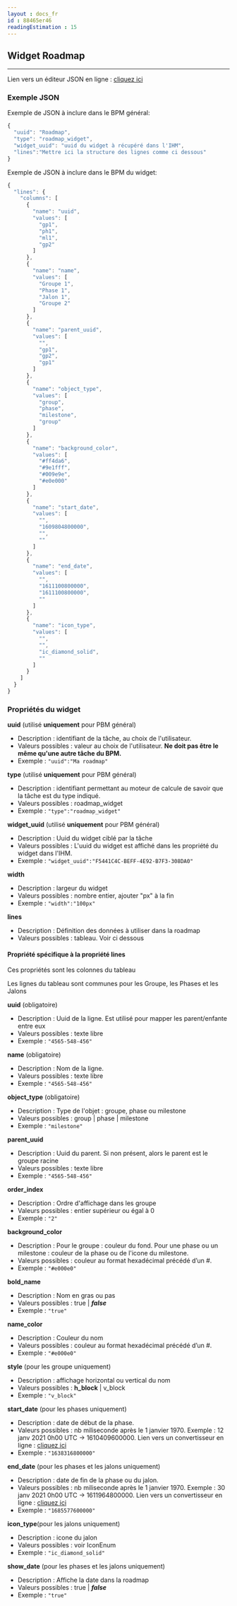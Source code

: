 ```yaml
---
layout : docs_fr
id : 88465er46
readingEstimation : 15
---
```


## Widget Roadmap
------------------------

Lien vers un éditeur JSON en ligne : [cliquez ici](https://jsoneditoronline.org) 

### Exemple JSON

Exemple de JSON à inclure dans le BPM général:

```javascript
{
  "uuid": "Roadmap",
  "type": "roadmap_widget",
  "widget_uuid": "uuid du widget à récupéré dans l'IHM",
  "lines":"Mettre ici la structure des lignes comme ci dessous"
}
```

Exemple de JSON à inclure dans le BPM du widget:

```javascript
{
  "lines": {
    "columns": [
      {
        "name": "uuid",
        "values": [
          "gp1",
          "ph1",
          "ml1",
          "gp2"
        ]
      },
      {
        "name": "name",
        "values": [
          "Groupe 1",
          "Phase 1",
          "Jalon 1",
          "Groupe 2"
        ]
      },
      {
        "name": "parent_uuid",
        "values": [
          "",
          "gp1",
          "gp2",
          "gp1"
        ]
      },
      {
        "name": "object_type",
        "values": [
          "group",
          "phase",
          "milestone",
          "group"
        ]
      },
      {
        "name": "background_color",
        "values": [
          "#ff4da6",
          "#9e1fff",
          "#009e9e",
          "#e0e000"
        ]
      },
      {
        "name": "start_date",
        "values": [
          "",
          "1609804800000",
          "",
          ""
        ]
      },
      {
        "name": "end_date",
        "values": [
          "",
          "1611100800000",
          "1611100800000",
          ""
        ]
      },
      {
        "name": "icon_type",
        "values": [
          "",
          "",
          "ic_diamond_solid",
          ""
        ]
      }
    ]
  }
}
```

### Propriétés du widget

**uuid** (utilisé **uniquement** pour PBM général) 
* Description : identifiant de la tâche, au choix de l'utilisateur.
* Valeurs possibles : valeur au choix de l'utilisateur. **Ne doit pas être le même qu'une autre tâche du BPM.**
* Exemple : ```"uuid":"Ma roadmap"```

**type** (utilisé **uniquement** pour PBM général) 
* Description : identifiant permettant au moteur de calcule de savoir que la tâche est du type indiqué.
* Valeurs possibles : roadmap_widget 
* Exemple : ```"type":"roadmap_widget"```

**widget_uuid** (utilisé **uniquement** pour PBM général) 
* Description : Uuid du widget ciblé par la tâche
* Valeurs possibles : L'uuid du widget est affiché dans les propriété du widget dans l'IHM. 
* Exemple : ```"widget_uuid":"F5441C4C-BEFF-4E92-B7F3-308DA0"```

**width**  
* Description : largeur du widget
* Valeurs possibles : nombre entier, ajouter "px" à la fin 
* Exemple : ```"width":"100px"```

**lines**
* Description : Définition des données à utiliser dans la roadmap
* Valeurs possibles : tableau. Voir ci dessous

#### Propriété spécifique à la propriété **lines**

Ces propriétés sont les colonnes du tableau

Les lignes du tableau sont communes pour les Groupe, les Phases et les Jalons

**uuid**  (obligatoire)
* Description : Uuid de la ligne. Est utilisé pour mapper les parent/enfante entre eux
* Valeurs possibles : texte libre
* Exemple : ```"4565-548-456"```

**name**  (obligatoire)
* Description : Nom de la ligne.
* Valeurs possibles : texte libre
* Exemple : ```"4565-548-456"```

**object_type** (obligatoire)
* Description : Type de l'objet : groupe, phase ou milestone
* Valeurs possibles : group \| phase \| milestone
* Exemple : ```"milestone"```

**parent_uuid**
* Description : Uuid du parent. Si non présent, alors le parent est le groupe racine
* Valeurs possibles : texte libre
* Exemple : ```"4565-548-456"```

**order_index**
* Description : Ordre d'affichage dans les groupe
* Valeurs possibles : entier supérieur ou égal à 0
* Exemple : ```"2"```

**background_color**
* Description : Pour le groupe : couleur du fond. Pour une phase ou un milestone : couleur de la phase ou de l'icone du milestone.
* Valeurs possibles : couleur au format hexadécimal précédé d’un #.
* Exemple : ```"#e000e0"```

**bold_name**
* Description : Nom en gras ou pas
* Valeurs possibles : true \| ***false***
* Exemple : ```"true"```

**name_color**
* Description : Couleur du nom
* Valeurs possibles : couleur au format hexadécimal précédé d’un #.
* Exemple : ```"#e000e0"```

**style** (pour les groupe uniquement)
* Description : affichage horizontal ou vertical du nom
* Valeurs possibles : **h_block** \| v_block
* Exemple : ```"v_block"```

**start_date** (pour les phases uniquement)
* Description : date de début de la phase.
* Valeurs possibles : nb miliseconde après le 1 janvier 1970. Exemple : 12 janv 2021 0h00 UTC -> 1610409600000. Lien vers un convertisseur en ligne : [cliquez ici](https://www.fileformat.info/tip/java/date2millis.htm) 
* Exemple : ```"1638316800000"```

**end_date** (pour les phases et les jalons uniquement)
* Description : date de fin de la phase ou du jalon.
* Valeurs possibles : nb miliseconde après le 1 janvier 1970. Exemple : 30 janv 2021 0h00 UTC -> 1611964800000. Lien vers un convertisseur en ligne : [cliquez ici](https://www.fileformat.info/tip/java/date2millis.htm) 
* Exemple : ```"1685577600000"```

**icon_type**(pour les jalons uniquement)
* Description : icone du jalon
* Valeurs possibles : voir IconEnum 
* Exemple : ```"ic_diamond_solid"```

**show_date** (pour les phases et les jalons uniquement)
* Description : Affiche la date dans la roadmap
* Valeurs possibles : true \| ***false***
* Exemple : ```"true"```


